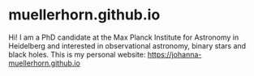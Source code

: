 # muellerhorn.github.io
Hi!
I am a PhD candidate at the Max Planck Institute for Astronomy in Heidelberg and interested in observational astronomy, binary stars and black holes. 
This is my personal website: https://johanna-muellerhorn.github.io
